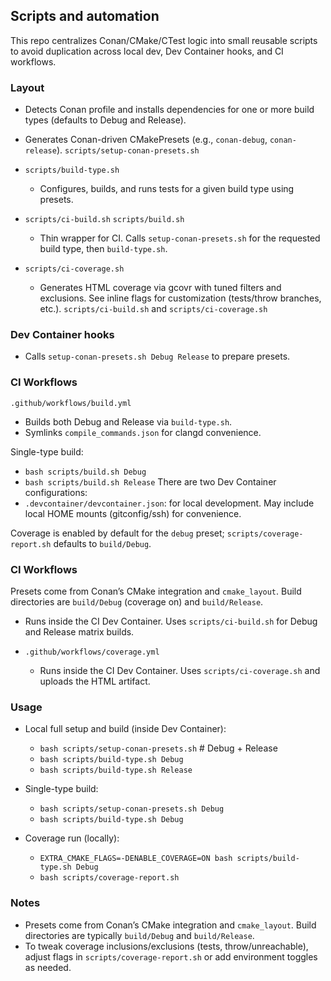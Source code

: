 ## Scripts and automation

This repo centralizes Conan/CMake/CTest logic into small reusable scripts to avoid duplication across local dev, Dev Container hooks, and CI workflows.

### Layout

  - Detects Conan profile and installs dependencies for one or more build types (defaults to Debug and Release).
  - Generates Conan-driven CMakePresets (e.g., `conan-debug`, `conan-release`).
 `scripts/setup-conan-presets.sh`

- `scripts/build-type.sh`
  - Configures, builds, and runs tests for a given build type using presets.

- `scripts/ci-build.sh`
 `scripts/build.sh`
  - Thin wrapper for CI. Calls `setup-conan-presets.sh` for the requested build type, then `build-type.sh`.

- `scripts/ci-coverage.sh`

  - Generates HTML coverage via gcovr with tuned filters and exclusions. See inline flags for customization (tests/throw branches, etc.).
 `scripts/ci-build.sh` and `scripts/ci-coverage.sh`

### Dev Container hooks

  - Calls `setup-conan-presets.sh Debug Release` to prepare presets.
 ### CI Workflows
 `.github/workflows/build.yml`
  - Builds both Debug and Release via `build-type.sh`.
  - Symlinks `compile_commands.json` for clangd convenience.

 Single-type build:
  - `bash scripts/build.sh Debug`
  - `bash scripts/build.sh Release`
There are two Dev Container configurations:
- `.devcontainer/devcontainer.json`: for local development. May include local HOME mounts (gitconfig/ssh) for convenience.

 Coverage is enabled by default for the `debug` preset; `scripts/coverage-report.sh` defaults to `build/Debug`.
### CI Workflows
 Presets come from Conan’s CMake integration and `cmake_layout`. Build directories are `build/Debug` (coverage on) and `build/Release`.
  - Runs inside the CI Dev Container. Uses `scripts/ci-build.sh` for Debug and Release matrix builds.

- `.github/workflows/coverage.yml`
  - Runs inside the CI Dev Container. Uses `scripts/ci-coverage.sh` and uploads the HTML artifact.

### Usage

- Local full setup and build (inside Dev Container):
  - `bash scripts/setup-conan-presets.sh`  # Debug + Release
  - `bash scripts/build-type.sh Debug`
  - `bash scripts/build-type.sh Release`

- Single-type build:
  - `bash scripts/setup-conan-presets.sh Debug`
  - `bash scripts/build-type.sh Debug`

- Coverage run (locally):
  - `EXTRA_CMAKE_FLAGS=-DENABLE_COVERAGE=ON bash scripts/build-type.sh Debug`
  - `bash scripts/coverage-report.sh`

### Notes

- Presets come from Conan’s CMake integration and `cmake_layout`. Build directories are typically `build/Debug` and `build/Release`.
- To tweak coverage inclusions/exclusions (tests, throw/unreachable), adjust flags in `scripts/coverage-report.sh` or add environment toggles as needed.
